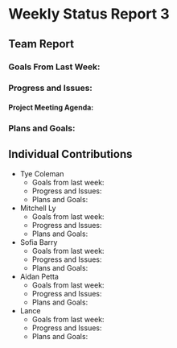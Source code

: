 # Weekly Status Report 3

## Team Report

### Goals From Last Week:

### Progress and Issues:

#### Project Meeting Agenda:



### Plans and Goals:



## Individual Contributions

* Tye Coleman
  * Goals from last week:
  * Progress and Issues:
  * Plans and Goals:
* Mitchell Ly
    * Goals from last week:
    * Progress and Issues: 
    * Plans and Goals: 
* Sofia Barry
    * Goals from last week:
    * Progress and Issues:
    * Plans and Goals:
* Aidan Petta
    * Goals from last week:
    * Progress and Issues: 
    * Plans and Goals: 
* Lance
    * Goals from last week:
    * Progress and Issues:
    * Plans and Goals:

